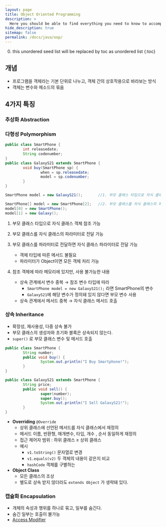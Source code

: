```yaml
---
layout: page
title: Object Oriented Programming
description: >
  Here you should be able to find everything you need to know to accomplish the most common tasks when blogging with Hydejack.
hide_description: true
sitemap: false
permalink: /docs/java/oop/
---
```

0. this unordered seed list will be replaced by toc as unordered list
{:toc}

## 개념
- 프로그램을 객체라는 기본 단위로 나누고, 객체 간의 상호작용으로 바라보는 방식
- 객체는 변수와 메소드의 묶음

## 4가지 특징
### 추상화 Abstraction

### 다형성 Polymorphism
```java
public class SmartPhone {
		int releasedate;
		String codenumber;
}
public class GalaxyS21 extends SmartPhone {
		void buy(SmartPhone sp) {
				when = sp.releasedate;
				model = sp.codenumber;
		}
}

SmartPhone model = new GalaxyS21();       //1. 부모 클래스 타입으로 자식 클래스 객체 참조 가능

SmartPhone[] model = new SmartPhone[2];   //2. 부모 클래스를 자식 클래스의 파라미터로 전달
model[0] = new SmartPhone();
model[1] = new Galaxy();
```
1. 부모 클래스 타입으로 자식 클래스 객체 참조 가능
2. 부모 클래스를 자식 클래스의 파라미터로 전달 가능
3. 부모 클래스를 파라미터로 전달하면 자식 클래스 파라미터로 전달 가능
    - 객체 타입에 따른 메서드 불필요
    - 파라미터가 Object이면 모든 객체 처리 가능
4. 참조 객체에 따라 메모리에 있지만, 사용 불가능한 내용 

    - 상속 관계에서 변수 중복 → 참조 변수 타입에 따라
        - `SmartPhone model = new GalaxyS21();` 라면 SmartPhone의 변수
        - `GalaxyS21`에 해당 변수가 정의돼 있지 않다면 부모 변수 사용
    - 상속 관계에서 메서드 중복 → 자식 클래스 메서드 호출

### 상속 Inheritance
- 확장성, 재사용성, 다중 상속 불가
- 부모 클래스의 생성자와 초기화 블록은 상속되지 않는다.
- `super()` 로 부모 클래스 변수 및 메서드 호출
```java
public class SmartPhone {
		String number;
		public void buy() {
				System.out.println("I Buy Smartphone!");
		}
}

public class GalaxyS21 extends SmartPhone {
		String price;
		public void sell() {
				super(number);
				super.buy();
				System.out.println("I Sell GalaxyS21!");
		}
}
```
- **Overriding** `@Override`
    - 상위 클래스에 선언된 메서드를 자식 클래스에서 재정의
    - 메서드 이름, 반환형, 매개변수, 타입, 개수 , 순서 동일하게 재정의
    - 접근 제어자 범위 : 하위 클래스 ≥ 상위 클래스
    - 예시
        - `v1.toString()` 문자열로 변경
        - `v1.equals(v2)` 두 객체의 내용이 같은지 비교
        - `hashCode` 객체를 구별하는 
- **Object Class**
    - 모든 클래스의 조상
    - 별도로 상속 받지 않더라도 `extends Object` 가 생략돼 있다.

### 캡슐화 Encapsulation
- 개체의 속성과 행위를 하나로 묶고, 일부를 숨긴다.
- 숨긴 일부는 호출이 불가능
- [Access Modifier](access_modifier.md)
